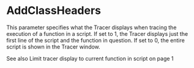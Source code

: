 # AddClassHeaders

This parameter specifies what the Tracer displays when tracing the execution of a function in a script. If set to 1, the Tracer displays  just the first line of the script and the function in question. If set to 0,  the entire script is shown in the Tracer window.

See also Limit tracer display to current function in script on page 1
